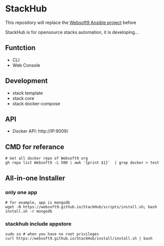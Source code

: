 # StackHub

This repository will replace the [Websoft9 Ansible project](https://github.com/websoft9private) before

StackHub is for opensource stacks automation, it is developing...

## Funtction

- CLI
- Web Console

## Development

- stack template
- stack core
- stack docker-compose

## API

- Docker API: http://IP:9009/

## CMD for referance

```
# Get all docker repo of Websoft9 org
gh repo list Websoft9 -L 500 | awk '{print $1}'  | grep docker > test
```

## All-in-one Installer

### only one app

```
# for example, app is mongodb
wget -N https://websoft9.github.io/StackHub/scripts/install.sh; bash install.sh -r mongodb
```

### stackhub include appstore

```
sudo su # when you have no root privileges
curl https://websoft9.github.io/StackHub/install/install.sh | bash
```
